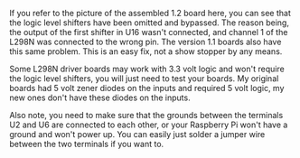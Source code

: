 If you refer to the picture of the assembled 1.2 board here, you can see that the logic level shifters have been omitted and bypassed. The reason being, the output of the first shifter in U16 wasn't connected, and channel 1 of the L298N was connected to the wrong pin. The version 1.1 boards also have this same problem. This is an easy fix, not a show stopper by any means.

Some L298N driver boards may work with 3.3 volt logic and won't require the logic level shifters, you will just need to test your boards. My original boards had 5 volt zener diodes on the inputs and required 5 volt logic, my new ones don't have these diodes on the inputs.

Also note, you need to make sure that the grounds between the terminals U2 and U6 are connected to each other, or your Raspberry Pi won't have a ground and won't power up. You can easily just solder a jumper wire between the two terminals if you want to.
